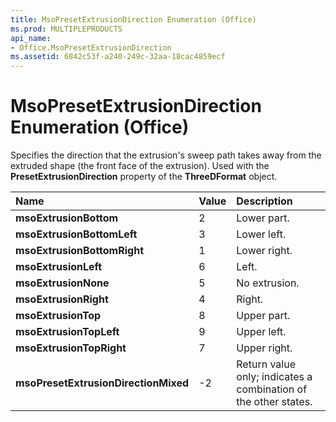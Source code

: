 ```yaml
---
title: MsoPresetExtrusionDirection Enumeration (Office)
ms.prod: MULTIPLEPRODUCTS
api_name:
- Office.MsoPresetExtrusionDirection
ms.assetid: 6842c53f-a240-249c-32aa-18cac4859ecf
---
```



# MsoPresetExtrusionDirection Enumeration (Office)

Specifies the direction that the extrusion's sweep path takes away from the extruded shape (the front face of the extrusion). Used with the  **PresetExtrusionDirection** property of the **ThreeDFormat** object.



|**Name**|**Value**|**Description**|
|:-----|:-----|:-----|
|**msoExtrusionBottom**|2|Lower part.|
|**msoExtrusionBottomLeft**|3|Lower left.|
|**msoExtrusionBottomRight**|1|Lower right.|
|**msoExtrusionLeft**|6|Left.|
|**msoExtrusionNone**|5|No extrusion.|
|**msoExtrusionRight**|4|Right.|
|**msoExtrusionTop**|8|Upper part.|
|**msoExtrusionTopLeft**|9|Upper left.|
|**msoExtrusionTopRight**|7|Upper right.|
|**msoPresetExtrusionDirectionMixed**|-2|Return value only; indicates a combination of the other states. |

